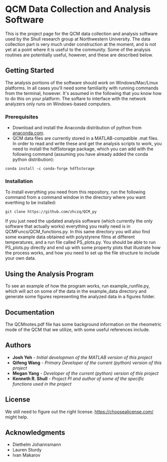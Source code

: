 # QCM Data Collection and Analysis Software

This is the project page for the QCM data collection and analysis software used by the Shull research group at Northwestern University. The data collection part is very much under construction at the moment, and is not yet at a point where it is useful to the community.  Some of the analysis routines are potentially useful, however, and these are described below.

## Getting Started

The analysis portions of the software should work on Windows/Mac/Linux platforms.  In all cases you'll need some familiarity with running commands from the terminal, however.  It's assumed in the following that you know how to do this on your platform.  The softare to interface with the network analyzers only runs on Windows-based computers.

### Prerequisites

* Download and install the Anaconda distribution of python from [anaconda.com](https://anaconda.com/download).
* QCM data files are currently stored in a MATLAB-compatible .mat files.  In order to read and write these and get the analysis scripts to work, you need to install the hdf5storage package, which you can add with the following command (assuming you have already added the conda python distribution):
```
conda install -c conda-forge hdf5storage 
```

### Installation

To install everything you need from this repository, run the following command from a command window in the directory where you want everthing to be installed:

```
git clone https://github.com/zhczq/QCM_py
```

If you just need the updated analysis software (which currently the only software that actually works) everything you really need is in QCMFuncs/QCM_functions.py.  In this same directory you will also find some example data obtained with polystyrene films at different temperatures, and a run file called PS_plots.py.  You should be able to run PS_plots.py directly and end up with some property plots that illustrate how the process works, and how you need to set up the file structure to include your own data.

## Using the Analysis Program

To see an example of how the program works, run example_runfile.py, which will act on some of the data in the example_data directory and generate some figures representing the analyzed data in a figures folder. 

## Documentation

The QCMnotes.pdf file has some background information on the rheometric mode of the QCM that we utilize, with some useful references include.

## Authors

* **Josh Yeh** - *Initial developmen of the MATLAB version of this project*
* **Qifeng Wang**  - *Primary Developer of the current (python) version of this project*
* **Megan Yang**  - *Developer of the current (python) version of this project*
* **Kenneth R. Shull** - *Project PI and author of some of the specific functions used in the project*

## License

We still need to figure out the right license.  https://choosealicense.com/ might help.

## Acknowledgments

* Diethelm Johannsmann
* Lauren Sturdy
* Ivan Makarov


